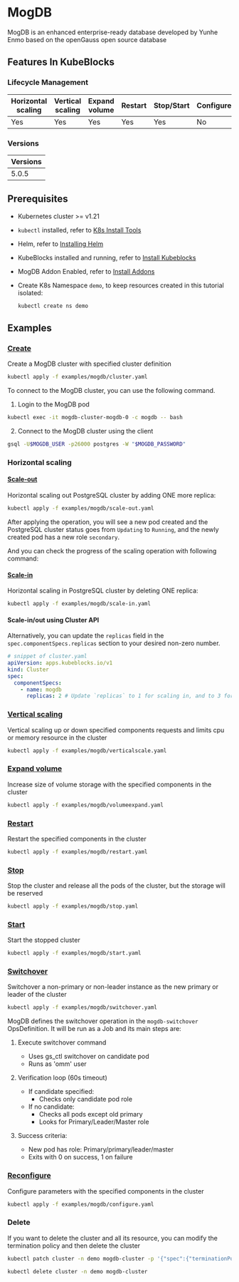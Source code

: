 # MogDB

MogDB is an enhanced enterprise-ready database developed by Yunhe Enmo based on the openGauss open source database

## Features In KubeBlocks

### Lifecycle Management

| Horizontal<br/>scaling | Vertical <br/>scaling | Expand<br/>volume | Restart   | Stop/Start | Configure | Expose | Switchover |
|------------------------|-----------------------|-------------------|-----------|------------|-----------|--------|------------|
| Yes                | Yes                   | Yes              | Yes       | Yes        | No       | Yes    | Yes      |

### Versions

| Versions |
|----------|
| 5.0.5    |

## Prerequisites

- Kubernetes cluster >= v1.21
- `kubectl` installed, refer to [K8s Install Tools](https://kubernetes.io/docs/tasks/tools/)
- Helm, refer to [Installing Helm](https://helm.sh/docs/intro/install/)
- KubeBlocks installed and running, refer to [Install Kubeblocks](../docs/prerequisites.md)
- MogDB Addon Enabled, refer to [Install Addons](../docs/install-addon.md)
- Create K8s Namespace `demo`, to keep resources created in this tutorial isolated:

  ```bash
  kubectl create ns demo
  ```

## Examples

### [Create](cluster.yaml)

Create a MogDB cluster with specified cluster definition

```bash
kubectl apply -f examples/mogdb/cluster.yaml
```

To connect to the MogDB cluster, you can use the following command.

1. Login to the MogDB pod

```bash
kubectl exec -it mogdb-cluster-mogdb-0 -c mogdb -- bash
```

2. Connect to the MogDB cluster using the client

```bash
gsql -U$MOGDB_USER -p26000 postgres -W "$MOGDB_PASSWORD"
```

### Horizontal scaling

#### [Scale-out](scale-out.yaml)

Horizontal scaling out PostgreSQL cluster by adding ONE more replica:

```bash
kubectl apply -f examples/mogdb/scale-out.yaml
```

After applying the operation, you will see a new pod created and the PostgreSQL cluster status goes from `Updating` to `Running`, and the newly created pod has a new role `secondary`.

And you can check the progress of the scaling operation with following command:

#### [Scale-in](scale-in.yaml)

Horizontal scaling in PostgreSQL cluster by deleting ONE replica:

```bash
kubectl apply -f examples/mogdb/scale-in.yaml
```

#### Scale-in/out using Cluster API

Alternatively, you can update the `replicas` field in the `spec.componentSpecs.replicas` section to your desired non-zero number.

```yaml
# snippet of cluster.yaml
apiVersion: apps.kubeblocks.io/v1
kind: Cluster
spec:
  componentSpecs:
    - name: mogdb
      replicas: 2 # Update `replicas` to 1 for scaling in, and to 3 for scaling out
```

### [Vertical scaling](verticalscale.yaml)

Vertical scaling up or down specified components requests and limits cpu or memory resource in the cluster

```bash
kubectl apply -f examples/mogdb/verticalscale.yaml
```

### [Expand volume](volumeexpand.yaml)

Increase size of volume storage with the specified components in the cluster

```bash
kubectl apply -f examples/mogdb/volumeexpand.yaml
```

### [Restart](restart.yaml)

Restart the specified components in the cluster

```bash
kubectl apply -f examples/mogdb/restart.yaml
```

### [Stop](stop.yaml)

Stop the cluster and release all the pods of the cluster, but the storage will be reserved

```bash
kubectl apply -f examples/mogdb/stop.yaml
```

### [Start](start.yaml)

Start the stopped cluster

```bash
kubectl apply -f examples/mogdb/start.yaml
```

### [Switchover](switchover.yaml)

Switchover a non-primary or non-leader instance as the new primary or leader of the cluster

```bash
kubectl apply -f examples/mogdb/switchover.yaml
```

MogDB defines the switchover operation in the `mogdb-switchover` OpsDefinition. It will be run as a Job and its main steps are:

1. Execute switchover command
   - Uses gs_ctl switchover on candidate pod
   - Runs as 'omm' user

2. Verification loop (60s timeout)
   - If candidate specified:
     - Checks only candidate pod role
   - If no candidate:
     - Checks all pods except old primary
     - Looks for Primary/Leader/Master role

3. Success criteria:
   - New pod has role: Primary/primary/leader/master
   - Exits with 0 on success, 1 on failure

### [Reconfigure](configure.yaml)

Configure parameters with the specified components in the cluster

```bash
kubectl apply -f examples/mogdb/configure.yaml
```

### Delete

If you want to delete the cluster and all its resource, you can modify the termination policy and then delete the cluster

```bash
kubectl patch cluster -n demo mogdb-cluster -p '{"spec":{"terminationPolicy":"WipeOut"}}' --type="merge"

kubectl delete cluster -n demo mogdb-cluster
```
